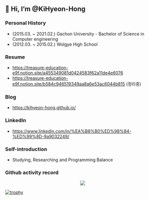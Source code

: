 ## 👋 Hi, I’m @KiHyeon-Hong

### Personal History
<!--
- (2021.03. ~ 2023.02.) Gachon University - Master of Science in IT Convergence Engineering
-->
- (2015.03. ~ 2021.02.) Gachon University - Bachelor of Science in Computer engineering
- (2012.03. ~ 2015.02.) Wolgye High School


### Resume

- https://treasure-education-e9f.notion.site/a455349081d0424583f62a11de4e6076
- https://treasure-education-e9f.notion.site/b584c946519349aa8a6e53ac6044b815 (정리중)


### Blog

- https://kihyeon-hong.github.io/


### LinkedIn

- https://www.linkedin.com/in/%EA%B8%B0%ED%98%84-%ED%99%8D-9a9032249/


### Self-introduction
- Studying, Researching and Programming Balance


### Github activity record
<p align="center">
  <a href="https://github.com/anuraghazra/github-readme-stats">
    <img align="center" src="https://github-readme-stats.vercel.app/api?username=KiHyeon-Hong&count_private=true&show_icons=true" />
  </a>
</p>


[![trophy](https://github-profile-trophy.vercel.app/?username=KiHyeon-Hong&margin-w=10&margin-h=10&no-frame=true&no-bg=true&row=1&column=8)](https://github.com/ryo-ma/github-profile-trophy)

<!--
<p align="center">
    <img src="https://img.shields.io/badge/-Python-000000?style=flat&logo=Python&logoColor=white">
    <img src="https://img.shields.io/badge/-Node.js-000000?style=flat&logo=Node.js&logoColor=white">
    <img src="https://img.shields.io/badge/-C-000000?style=flat&logo=C&logoColor=white">
    <img src="https://img.shields.io/badge/-JavaScript-000000?style=flat&logo=Javascript&logoColor=white">
</p>
-->

